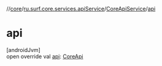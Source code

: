 //[core](../../../index.md)/[ru.surf.core.services.apiService](../index.md)/[CoreApiService](index.md)/[api](api.md)

# api

[androidJvm]\
open override val [api](api.md): [CoreApi](../../ru.surf.core.services.api/-core-api/index.md)
